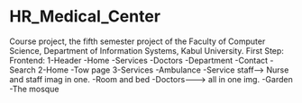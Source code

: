# HR_Medical_Center
Course project, the fifth semester project of the Faculty of Computer Science, Department of Information Systems, Kabul University.
First Step:
  Frontend:
    1-Header
      -Home
      -Services
      -Doctors
      -Department
      -Contact
      -Search
    2-Home
      -Tow page
    3-Services
      -Ambulance
      -Service staff--> Nurse and staff imag in one.
      -Room and bed
      -Doctors---> all in one img.
      -Garden
      -The mosque
     
      
